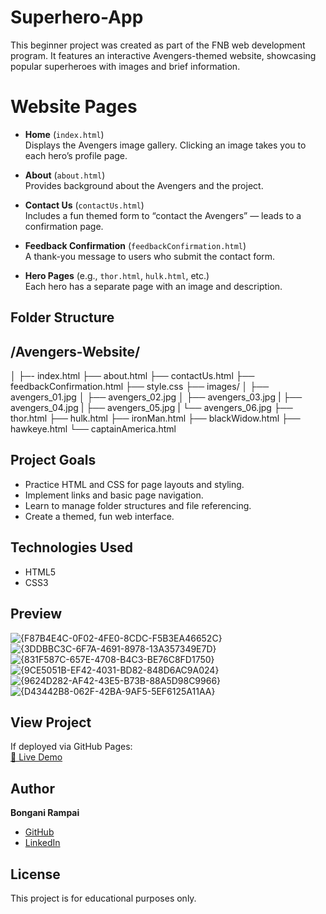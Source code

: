 # Superhero-App
This beginner project was created as part of the FNB web development program. It features an interactive Avengers-themed website, showcasing popular superheroes with images and brief information.

# Website Pages

- **Home** (`index.html`)  
  Displays the Avengers image gallery. Clicking an image takes you to each hero’s profile page.

- **About** (`about.html`)  
  Provides background about the Avengers and the project.

- **Contact Us** (`contactUs.html`)  
  Includes a fun themed form to “contact the Avengers” — leads to a confirmation page.

- **Feedback Confirmation** (`feedbackConfirmation.html`)  
  A thank-you message to users who submit the contact form.

- **Hero Pages** (e.g., `thor.html`, `hulk.html`, etc.)  
  Each hero has a separate page with an image and description.

## Folder Structure
  ## /Avengers-Website/
  │
  ├─- index.html
  ├── about.html
  ├── contactUs.html
  ├── feedbackConfirmation.html
  ├── style.css
  ├── images/
  │ ├── avengers_01.jpg
  │ ├── avengers_02.jpg
  │ ├── avengers_03.jpg
  | ├── avengers_04.jpg
  | ├── avengers_05.jpg
  | └── avengers_06.jpg
  ├── thor.html
  ├── hulk.html
  ├── ironMan.html
  ├── blackWidow.html
  ├── hawkeye.html
  └── captainAmerica.html

## Project Goals

- Practice HTML and CSS for page layouts and styling.
- Implement links and basic page navigation.
- Learn to manage folder structures and file referencing.
- Create a themed, fun web interface.

## Technologies Used

- HTML5
- CSS3

## Preview

![{F87B4E4C-0F02-4FE0-8CDC-F5B3EA46652C}](https://github.com/user-attachments/assets/9fa08031-c513-4833-9818-d6f7eceb97de)
![{3DDBBC3C-6F7A-4691-8978-13A357349E7D}](https://github.com/user-attachments/assets/bdac23bf-6fee-496d-9362-ed781efbf15e)
![{831F587C-657E-4708-B4C3-BE76C8FD1750}](https://github.com/user-attachments/assets/15fb4336-2d09-4b95-b5ca-5acfde4be93a)
![{9CE5051B-EF42-4031-BD82-848D6AC9A024}](https://github.com/user-attachments/assets/49f337cd-0c2a-4abd-95ff-3e614b2cba96)
![{9624D282-AF42-43E5-B73B-88A5D98C9966}](https://github.com/user-attachments/assets/3c6d6bab-f18b-4d73-99a8-dc6bbec8ad78)
![{D43442B8-062F-42BA-9AF5-5EF6125A11AA}](https://github.com/user-attachments/assets/453f3fb8-dee7-4c15-908a-b13137a1e3b1)


## View Project

If deployed via GitHub Pages:  
[🔗 Live Demo](https://bonganirampai.github.io/superhero-app/)

## Author

**Bongani Rampai**  
- [GitHub](https://github.com/BonganiRampai)  
- [LinkedIn](https://www.linkedin.com/in/bongani-rampai/)

## License

This project is for educational purposes only.

  

